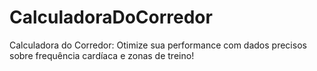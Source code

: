 # CalculadoraDoCorredor
Calculadora do Corredor: Otimize sua performance com dados precisos sobre frequência cardíaca e zonas de treino!
